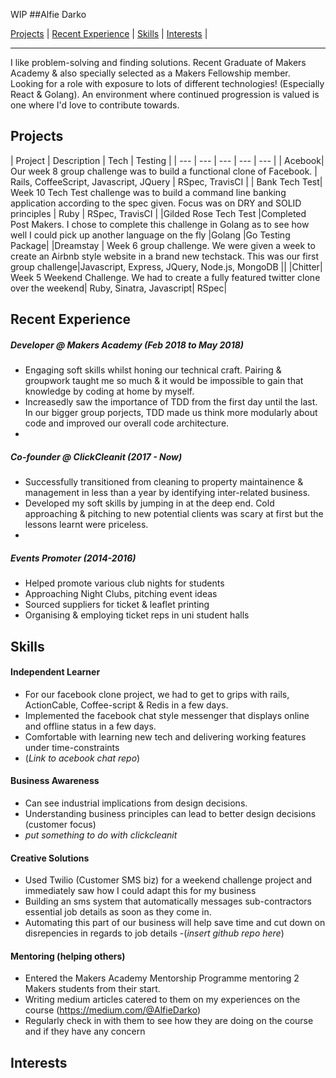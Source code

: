 WIP
##Alfie Darko

<a href="#">Projects</a> |
<a href="#">Recent Experience</a> |
<a href="#">Skills</a> |
<a href="#">Interests</a> |

<hr>

I like problem-solving and finding solutions. Recent Graduate of Makers Academy & also specially selected as a Makers Fellowship member. Looking for a role with exposure to lots of different technologies! (Especially React & Golang). An environment where continued progression is valued is one where I'd love to contribute towards.

## Projects
| Project | Description | Tech | Testing |
| --- | --- | --- | --- | --- |
| Acebook| Our week 8 group challenge was to build a functional clone of Facebook. | Rails, CoffeeScript, Javascript, JQuery | RSpec, TravisCI |
| Bank Tech Test|  Week 10 Tech Test challenge was to build a command line banking application according to the spec given. Focus was on DRY and SOLID principles | Ruby | RSpec, TravisCI |
|Gilded Rose Tech Test |Completed Post Makers. I chose to complete this challenge in Golang as to see how well I could pick up another language on the fly |Golang |Go Testing Package|
|Dreamstay | Week 6 group challenge. We were given a week to create an Airbnb style website in a brand new techstack. This was our first group challenge|Javascript, Express, JQuery, Node.js, MongoDB ||
|Chitter| Week 5 Weekend Challenge. We had to create a fully featured twitter clone over the weekend| Ruby, Sinatra, Javascript| RSpec|

## Recent Experience
##### Developer @ Makers Academy (Feb 2018 to May 2018)
  - Engaging soft skills whilst honing our technical craft. Pairing & groupwork taught me so much & it would be impossible to gain that knowledge by coding at home by myself.
  - Increasedly saw the importance of TDD from the first day until the last. In our bigger group porjects, TDD made us think more modularly about code and improved our overall code architecture.
  -

##### Co-founder @ ClickCleanit (2017 - Now)
 - Successfully transitioned from cleaning to property maintainence & management in less than a year by identifying inter-related business.
 - Developed my soft skills by jumping in at the deep end. Cold approaching & pitching to new potential clients was scary at first but the lessons learnt were priceless.
 -

##### Events Promoter (2014-2016)
- Helped promote various club nights for students
- Approaching Night Clubs, pitching event ideas
- Sourced suppliers for ticket & leaflet printing
- Organising & employing ticket reps in uni student halls

## Skills

#### Independent Learner

- For our facebook clone project, we had to get to grips with rails, ActionCable, Coffee-script & Redis in a few days.
- Implemented the facebook chat style messenger that displays online and offline status in a few days.
- Comfortable with learning new tech and delivering working features under time-constraints
- (*Link to acebook chat repo*)

#### Business Awareness
 - Can see industrial implications from design decisions.
 - Understanding business principles can lead to better design decisions (customer focus)
 - *put something to do with clickcleanit*

#### Creative Solutions
 - Used Twilio (Customer SMS biz) for a weekend challenge project and immediately saw how I could adapt this for my business
 - Building an sms system that automatically messages sub-contractors essential job details as soon as they come in.
 - Automating this part of our business will help save time and cut down on disrepencies in regards to job details
 -(*insert github repo here*)

#### Mentoring (helping others)

- Entered the Makers Academy Mentorship Programme mentoring 2 Makers students from their start.
- Writing medium articles catered to them on my experiences on the course (https://medium.com/@AlfieDarko)
- Regularly check in with them to see how they are doing on the course and if they have any concern


## Interests

